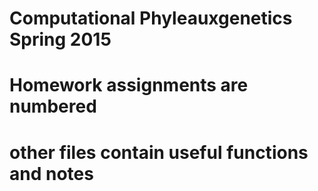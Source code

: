 # Computational Phyleauxgenetics Spring 2015
# Homework assignments are numbered
# other files contain useful functions and notes
